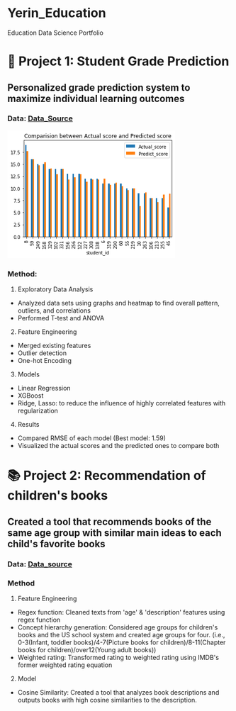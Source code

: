 # Yerin_Education
Education Data Science Portfolio

# 💯 Project 1: Student Grade Prediction 
## Personalized grade prediction system to maximize individual learning outcomes 
### Data: [Data_Source](https://archive.ics.uci.edu/ml/datasets/student+performance)

![](/images/Grade_Prediction.png)

### Method:
1. Exploratory Data Analysis
 * Analyzed data sets using graphs and heatmap to find overall pattern, outliers, and correlations
 * Performed T-test and ANOVA
2. Feature Engineering
 * Merged existing features
 * Outlier detection
 * One-hot Encoding
3. Models
 * Linear Regression
 * XGBoost
 * Ridge, Lasso: to reduce the influence of highly correlated features with regularization
4. Results
 * Compared RMSE of each model (Best model: 1.59)
 * Visualized the actual scores and the predicted ones to compare both
 
 
# :books: Project 2: Recommendation of children's books
## Created a tool that recommends books of the same age group with similar main ideas to each child's favorite books
### Data: [Data_source](https://www.kaggle.com/datasets/modhiibrahimalmannaa/1000-children-books-on-amazom)
### Method
1. Feature Engineering
 * Regex function: Cleaned texts from 'age' & 'description' features using regex function
 * Concept hierarchy generation: Considered age groups for children's books and the US school system and created age groups for four. 
                                 (i.e., 0-3(Infant, toddler books)/4-7(Picture books for children)/8-11(Chapter books for children)/over12(Young adult books))
 * Weighted rating: Transformed rating to weighted rating using IMDB's former weighted rating equation
2. Model
 * Cosine Similarity: Created a tool that analyzes book descriptions and outputs books with high cosine similarities to the description.
